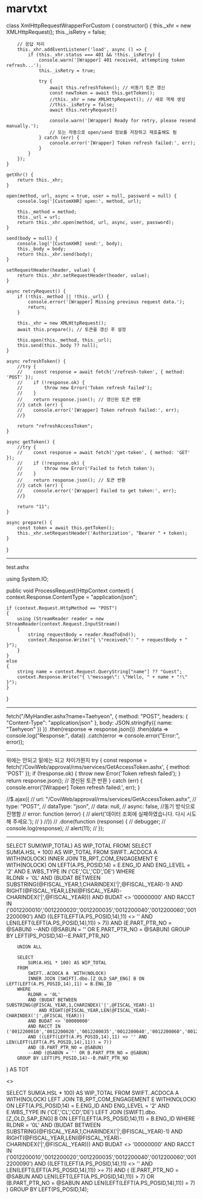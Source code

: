 # marvtxt


class XmlHttpRequestWrapperForCustom {
    constructor() {
        this._xhr = new XMLHttpRequest();
        this._isRetry = false;

        // 응답 처리
        this._xhr.addEventListener('load', async () => {
            if (this._xhr.status === 401 && !this._isRetry) {
                console.warn('[Wrapper] 401 received, attempting token refresh...');
                this._isRetry = true;

                try {
                    await this.refreshToken(); // 비동기 토큰 갱신
                    const newToken = await this.getToken();
                    //this._xhr = new XMLHttpRequest(); // 새로 객체 생성
                    //this._isRetry = false;
                    await this.retryRequest()

                    console.warn('[Wrapper] Ready for retry, please resend manually.');
                    // 또는 자동으로 open/send 정보를 저장하고 재호출해도 됨
                } catch (err) {
                    console.error('[Wrapper] Token refresh failed:', err);
                }
            }
        });
    }

    getXhr() {
        return this._xhr;
    }

    open(method, url, async = true, user = null, password = null) {
        console.log('[CustomXHR] open:', method, url);

        this._method = method;
        this._url = url;
        return this._xhr.open(method, url, async, user, password);
    }

    send(body = null) {
        console.log('[CustomXHR] send:', body);
        this._body = body;
        return this._xhr.send(body);
    }

    setRequestHeader(header, value) {
        return this._xhr.setRequestHeader(header, value);
    }

    async retryRequest() {
        if (!this._method || !this._url) {
            console.error('[Wrapper] Missing previous request data.');
            return;
        }

        this._xhr = new XMLHttpRequest();
        await this.prepare(); // 토큰을 갱신 후 설정

        this.open(this._method, this._url);
        this.send(this._body ?? null);
    }

    async refreshToken() {
        //try {
        //    const response = await fetch('/refresh-token', { method: 'POST' });
        //    if (!response.ok) {
        //        throw new Error('Token refresh failed');
        //    }
        //    return response.json(); // 갱신된 토큰 반환
        //} catch (err) {
        //    console.error('[Wrapper] Token refresh failed:', err);
        //}

        return "refreshAccessToken";
    }

    async getToken() {
        //try {
        //    const response = await fetch('/get-token', { method: 'GET' });
        //    if (!response.ok) {
        //        throw new Error('Failed to fetch token');
        //    }
        //    return response.json(); // 토큰 반환
        //} catch (err) {
        //    console.error('[Wrapper] Failed to get token:', err);
        //}

        return "11";
    }

    async prepare() {
        const token = await this.getToken();
        this._xhr.setRequestHeader('Authorization', "Bearer " + token);
    }
}




---------------------------------------------------------------------------------------

test.ashx

using System.IO;

public void ProcessRequest(HttpContext context)
{
    context.Response.ContentType = "application/json";

    if (context.Request.HttpMethod == "POST")
    {
        using (StreamReader reader = new StreamReader(context.Request.InputStream))
        {
            string requestBody = reader.ReadToEnd();
            context.Response.Write("{ \"received\": " + requestBody + " }");
        }
    }
    else
    {
        string name = context.Request.QueryString["name"] ?? "Guest";
        context.Response.Write("{ \"message\": \"Hello, " + name + "!\" }");
    }
}

---------------------------------------------------------------------------------------


fetch("/MyHandler.ashx?name=Taehyeon", {
    method: "POST",
    headers: { "Content-Type": "application/json" },
    body: JSON.stringify({ name: "Taehyeon" })
})
.then(response => response.json())
.then(data => console.log("Response:", data))
.catch(error => console.error("Error:", error));

---------------------------------------------------------------------------------------------

위에는 안되고 밑에는 되고 차이가뭔지
try {
    const response = fetch('/CoviWeb/approval/rms/services/GetAccessToken.ashx', { method: 'POST' });
    if (!response.ok) {
        throw new Error('Token refresh failed');
    }
    return response.json(); // 갱신된 토큰 반환
} catch (err) {
    console.error('[Wrapper] Token refresh failed:', err);
}


//$.ajax({
//    url: "/CoviWeb/approval/rms/services/GetAccessToken.ashx",
//    type: "POST",
//    dataType: "json",
//    data: null,
//    async: false, //동기 방식으로 진행함
//    error: function (error) {
//        alert('데이터 조회에 실패하였습니다. 다시 시도해 주세요.');
//    }
//})
//    .done(function (response) {
//        debugger;
//        console.log(response);
//        alert(11);
//    });


-------------------------------------------------------------------------------
SELECT SUM(WIP_TOTAL) AS WIP_TOTAL
FROM(
		SELECT	
			SUM(A.HSL * 100) AS WIP_TOTAL
		FROM
			SWIFT..ACDOCA A  WITH(NOLOCK)
			INNER JOIN TB_RPT_COM_ENGAGEMENT E WITH(NOLOCK) ON LEFT(A.PS_POSID,14) = E.ENG_ID AND ENG_LEVEL = '2' AND E.WBS_TYPE IN ('CE','CL','CD','DE')
		WHERE	
			RLDNR = '0L' 
			AND (BUDAT BETWEEN SUBSTRING(@FISCAL_YEAR,1,CHARINDEX('|',@FISCAL_YEAR)-1) 
				AND RIGHT(@FISCAL_YEAR,LEN(@FISCAL_YEAR)-CHARINDEX('|',@FISCAL_YEAR)))
			AND BUDAT <> '00000000'
			AND RACCT IN ('0012200010','0012200020','0012200035','0012200040','0012200060','0012200090')
			AND ((LEFT(LEFT(A.PS_POSID,14),11) <> '' AND LEN(LEFT(LEFT(A.PS_POSID,14),11)) > 7))
			AND (E.PART_PTR_NO = @SABUN)
			--AND (@SABUN = '' OR E.PART_PTR_NO = @SABUN)
		GROUP BY LEFT(PS_POSID,14)--E.PART_PTR_NO

		UNION ALL

		SELECT	
			SUM(A.HSL * 100) AS WIP_TOTAL
		FROM
			SWIFT..ACDOCA A  WITH(NOLOCK)
			INNER JOIN [SWIFT].dbo.[Z_OLD_SAP_ENG] B ON LEFT(LEFT(A.PS_POSID,14),11) = B.ENG_ID
		WHERE	
			RLDNR = '0L' 
			AND (BUDAT BETWEEN SUBSTRING(@FISCAL_YEAR,1,CHARINDEX('|',@FISCAL_YEAR)-1) 
				AND RIGHT(@FISCAL_YEAR,LEN(@FISCAL_YEAR)-CHARINDEX('|',@FISCAL_YEAR)))
			AND BUDAT <> '00000000'
			AND RACCT IN ('0012200010','0012200020','0012200035','0012200040','0012200060','0012200090')
			AND ((LEFT(LEFT(A.PS_POSID,14),11) <> '' AND LEN(LEFT(LEFT(A.PS_POSID,14),11)) = 7))
			AND (B.PART_PTR_NO = @SABUN)
			--AND (@SABUN = '' OR B.PART_PTR_NO = @SABUN)
		GROUP BY LEFT(PS_POSID,14)--B.PART_PTR_NO
) AS TOT

<<merge>>

SELECT SUM(A.HSL * 100) AS WIP_TOTAL
FROM SWIFT..ACDOCA A WITH(NOLOCK)
LEFT JOIN TB_RPT_COM_ENGAGEMENT E WITH(NOLOCK) 
    ON LEFT(A.PS_POSID,14) = E.ENG_ID AND ENG_LEVEL = '2' 
    AND E.WBS_TYPE IN ('CE','CL','CD','DE')
LEFT JOIN [SWIFT].dbo.[Z_OLD_SAP_ENG] B 
    ON LEFT(LEFT(A.PS_POSID,14),11) = B.ENG_ID
WHERE RLDNR = '0L' 
    AND (BUDAT BETWEEN SUBSTRING(@FISCAL_YEAR,1,CHARINDEX('|',@FISCAL_YEAR)-1) 
        AND RIGHT(@FISCAL_YEAR,LEN(@FISCAL_YEAR)-CHARINDEX('|',@FISCAL_YEAR)))
    AND BUDAT <> '00000000'
    AND RACCT IN ('0012200010','0012200020','0012200035','0012200040','0012200060','0012200090')
    AND ((LEFT(LEFT(A.PS_POSID,14),11) <> '' AND LEN(LEFT(LEFT(A.PS_POSID,14),11)) >= 7))
    AND (
        (E.PART_PTR_NO = @SABUN AND LEN(LEFT(LEFT(A.PS_POSID,14),11)) > 7) 
        OR 
        (B.PART_PTR_NO = @SABUN AND LEN(LEFT(LEFT(A.PS_POSID,14),11)) = 7)
    )
GROUP BY LEFT(PS_POSID,14);

